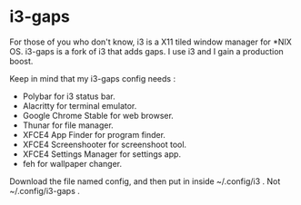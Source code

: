 # i3-gaps

For those of you who don't know, i3 is a X11 tiled window manager for *NIX OS.
i3-gaps is a fork of i3 that adds gaps. I use i3 and I gain a production boost.

Keep in mind that my i3-gaps config needs :

- Polybar for i3 status bar.
- Alacritty for terminal emulator.
- Google Chrome Stable for web browser.
- Thunar for file manager.
- XFCE4 App Finder for program finder.
- XFCE4 Screenshooter for screenshoot tool.
- XFCE4 Settings Manager for settings app.
- feh for wallpaper changer.

Download the file named config, and then put in inside ~/.config/i3 . Not ~/.config/i3-gaps .

